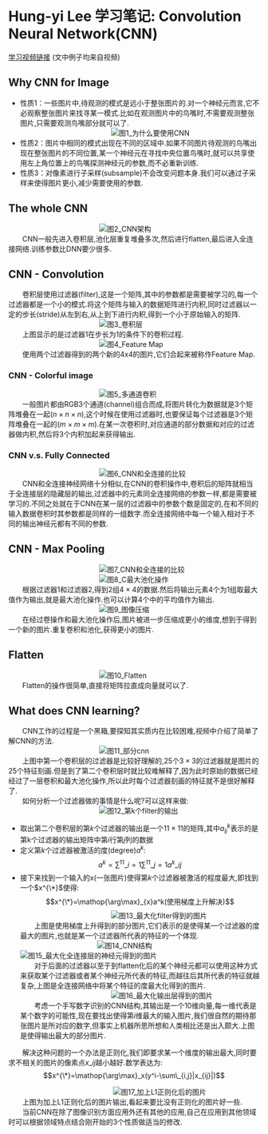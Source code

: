 # Hung-yi Lee 学习笔记: Convolution Neural Network(CNN)
[学习视频链接](https://www.bilibili.com/video/av48285039/?p=20) (文中例子均来自视频)<br/>
## Why CNN for Image
+ 性质1：一些图片中,待观测的模式是远小于整张图片的.对一个神经元而言,它不必观察整张图片来找寻某一模式.比如在观测图片中的鸟嘴时,不需要观测整张图片,只需要观测鸟嘴部分就可以了.<br/>
&emsp;&emsp;&emsp;&emsp;&emsp;&emsp;&emsp;&emsp;&emsp;&emsp;&emsp;&emsp;&emsp;![图1_为什么要使用CNN](1.png)<br/>
+ 性质2：图片中相同的模式出现在不同的区域中.如果不同图片待观测的鸟嘴出现在整张图片的不同位置,某一个神经元在寻找中央位置鸟嘴时,就可以共享使用左上角位置上的鸟嘴探测神经元的参数,而不必重新训练.
+ 性质3：对像素进行子采样(subsample)不会改变问题本身.我们可以通过子采样来使得图片更小,减少需要使用的参数.
## The whole CNN
&emsp;&emsp;&emsp;&emsp;&emsp;&emsp;&emsp;&emsp;&emsp;&emsp;&emsp;&emsp;&emsp;![图2_CNN架构](2.png)<br/>
&emsp;&emsp;CNN一般先进入卷积层,池化层重复堆叠多次,然后进行flatten,最后进入全连接网络.训练参数比DNN要少很多.
## CNN - Convolution
&emsp;&emsp;卷积层使用过滤器(filter),这是一个矩阵,其中的参数都是需要被学习的,每一个过滤器都是一个小的模式.将这个矩阵与输入的数据矩阵进行内积,同时过滤器以一定的步长(stride)从左到右,从上到下进行内积,得到一个小于原始输入的矩阵.<br/>
&emsp;&emsp;&emsp;&emsp;&emsp;&emsp;&emsp;&emsp;&emsp;&emsp;&emsp;&emsp;&emsp;![图3_卷积层](3.png)<br/>
&emsp;&emsp;上图显示的是过滤器1在步长为1的条件下的卷积过程.<br/>
&emsp;&emsp;&emsp;&emsp;&emsp;&emsp;&emsp;&emsp;&emsp;&emsp;&emsp;&emsp;&emsp;![图4_Feature Map](4.png)<br/>
&emsp;&emsp;使用两个过滤器得到的两个新的4x4的图片,它们合起来被称作Feature Map.
### CNN - Colorful image
&emsp;&emsp;&emsp;&emsp;&emsp;&emsp;&emsp;&emsp;&emsp;&emsp;&emsp;&emsp;&emsp;![图5_多通道卷积](5.png)<br/>
&emsp;&emsp;一般图片都由RGB3个通道(channel)组合而成,将图片转化为数据就是3个矩阵堆叠在一起($n×n×n$),这个时候在使用过滤器时,也要保证每个过滤器是3个矩阵堆叠在一起的($m×m×m$).在某一次卷积时,对应通道的部分数据和对应的过滤器做内积,然后将3个内积加起来获得输出.
### CNN v.s. Fully Connected
&emsp;&emsp;&emsp;&emsp;&emsp;&emsp;&emsp;&emsp;&emsp;&emsp;&emsp;&emsp;&emsp;![图6_CNN和全连接的比较](6.png)<br/>
&emsp;&emsp;CNN和全连接神经网络十分相似,在CNN的卷积操作中,卷积后的矩阵就相当于全连接层的隐藏层的输出,过滤器中的元素同全连接网络的参数一样,都是需要被学习的.不同之处就在于CNN在某一层的过滤器中的参数个数是固定的,在和不同的输入数据卷积时其参数都是同样的一组数字.而全连接网络中每一个输入相对于不同的输出神经元都有不同的参数.
## CNN - Max Pooling
&emsp;&emsp;&emsp;&emsp;&emsp;&emsp;&emsp;&emsp;&emsp;&emsp;&emsp;&emsp;&emsp;![图7_CNN和全连接的比较](7.png)<br/>
&emsp;&emsp;&emsp;&emsp;&emsp;&emsp;&emsp;&emsp;&emsp;&emsp;&emsp;&emsp;&emsp;![图8_C最大池化操作](8.png)<br/>
&emsp;&emsp;根据过滤器1和过滤器2,得到2组$4×4$的数据.然后将输出元素4个为1组取最大值作为输出,就是最大池化操作.也可以计算4个中的平均值作为输出.<br/>
&emsp;&emsp;&emsp;&emsp;&emsp;&emsp;&emsp;&emsp;&emsp;&emsp;&emsp;&emsp;&emsp;![图9_图像压缩](9.png)<br/>
&emsp;&emsp;在经过卷操作和最大池化操作后,图片被进一步压缩成更小的维度,想到于得到一个新的图片.重复卷积和池化,获得更小的图片.
## Flatten
&emsp;&emsp;&emsp;&emsp;&emsp;&emsp;&emsp;&emsp;&emsp;&emsp;&emsp;&emsp;&emsp;![图10_Flatten](10.png)<br/>
&emsp;&emsp;Flatten的操作很简单,直接将矩阵拉直成向量就可以了.
## What does CNN learning?
&emsp;&emsp;CNN工作的过程是一个黑箱,要探知其实质内在比较困难,视频中介绍了简单了解CNN的方法.<br/>
&emsp;&emsp;&emsp;&emsp;&emsp;&emsp;&emsp;&emsp;&emsp;&emsp;&emsp;&emsp;&emsp;![图11_部分cnn](11.png)<br/>
&emsp;&emsp;上图中第一个卷积层的过滤器是比较好理解的,25个$3×3$的过滤器就是图片的25个特征刻画.但是到了第二个卷积层时就比较难解释了,因为此时原始的数据已经经过了一层卷积和最大池化操作,所以此时每个过滤器刻画的特征就不是很好解释了.<br/>
&emsp;&emsp;如何分析一个过滤器做的事情是什么呢?可以这样来做:<br/>
&emsp;&emsp;&emsp;&emsp;&emsp;&emsp;&emsp;&emsp;&emsp;&emsp;&emsp;&emsp;&emsp;![图12_第k个filter的输出](12.png)<br/>

+ 取出第二个卷积层的第$k$个过滤器的输出是一个$11×11$的矩阵,其中$a_{ij}^{k}$表示的是第k个过滤器的输出矩阵中第$i$行第$j$列的数据
+ 定义第$k$个过滤器被激活的度(degree)$a^k$:
$$a^k=\sum^{11}\_{i=1}\sum^{11}\_{j=1}a^{k}\_{ij}$$
+ 接下来找到一个输入的x(一张图片)使得第$k$个过滤器被激活的程度最大,即找到一个$x^{\*}$使得:
$$x^{\*}=\mathop{\arg\max}_{x}a^k(使用梯度上升解决)$$
&emsp;&emsp;&emsp;&emsp;&emsp;&emsp;&emsp;&emsp;&emsp;&emsp;&emsp;&emsp;&emsp;![图13_最大化filter得到的图片](13.png)<br/>
&emsp;&emsp;上图是使用梯度上升得到的部分图片,它们表示的是使得某一个过滤器的度最大的图片,也就是某一个过滤器所代表的特征的一个体现.<br/>
&emsp;&emsp;&emsp;&emsp;&emsp;&emsp;&emsp;&emsp;&emsp;&emsp;&emsp;![图14_CNN结构](14.png)![图15_最大化全连接层的神经元得到的图片](15.png)<br/>
&emsp;&emsp;对于后面的过滤器以至于到flatten化后的某个神经元都可以使用这种方式来获取某个过滤器或者某个神经元所代表的特征,而越往后其所代表的特征就越复杂,上图是全连接网络中将某个特征的度最大化得到的图片.<br/>
&emsp;&emsp;&emsp;&emsp;&emsp;&emsp;&emsp;&emsp;&emsp;&emsp;&emsp;&emsp;&emsp;![图16_最大化输出层得到的图片](16.png)<br/>
&emsp;&emsp;考虑一个手写数字识别的CNN结构,其输出是一个10维向量,每一维代表是某个数字的可能性,现在要找出使得第$i$维最大的输入图片,我们很自然的期待那张图片是所对应的数字,但事实上机器所思所想和人类相比还是出入颇大.上图是使得输出最大的部分图片.<br/>

&emsp;&emsp;解决这种问题的一个办法是正则化,我们即要求某一个维度的输出最大,同时要求不相关的图片的像素点$x\_{ij}$越小越好.数学表达为:
$$x^{\*}=\mathop{\arg\max}_x(y^i-\sum\_{i,j}|x_{ij}|)$$

&emsp;&emsp;&emsp;&emsp;&emsp;&emsp;&emsp;&emsp;&emsp;&emsp;&emsp;&emsp;&emsp;&emsp;&emsp;![图17_加上L1正则化后的图片](17.png)<br/>
&emsp;&emsp;上图为加上L1正则化后的图片输出,看起来要比没有正则化的图片好一些.<br/>
&emsp;&emsp;当前CNN在除了图像识别方面应用外还有其他的应用,自己在应用到其他领域时可以根据领域特点结合刚开始的3个性质做适当的修改.